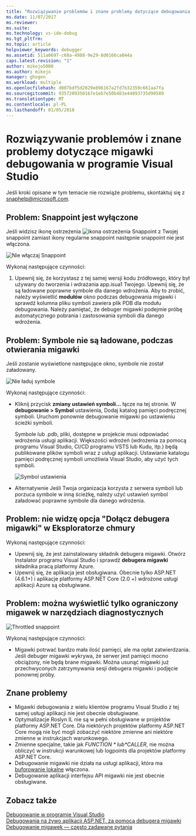 ```yaml
---
title: "Rozwiązywanie problemów i znane problemy dotyczące debugowania migawki | Dokumentacja firmy Microsoft"
ms.date: 11/07/2017
ms.reviewer: 
ms.suite: 
ms.technology: vs-ide-debug
ms.tgt_pltfrm: 
ms.topic: article
helpviewer_keywords: debugger
ms.assetid: 511a0697-c68a-4988-9e29-8d0166ca044a
caps.latest.revision: "1"
author: mikejo5000
ms.author: mikejo
manager: ghogen
ms.workload: multiple
ms.openlocfilehash: d007bdf5d2029e896167a2fd7b32359c661aa7fa
ms.sourcegitcommit: 9357209350167e1eb7e50b483e44893735d90589
ms.translationtype: MT
ms.contentlocale: pl-PL
ms.lasthandoff: 01/05/2018
---
```

# <a name="troubleshooting-and-known-issues-for-snapshot-debugging-in-visual-studio"></a>Rozwiązywanie problemów i znane problemy dotyczące migawki debugowania w programie Visual Studio

Jeśli kroki opisane w tym temacie nie rozwiąże problemu, skontaktuj się z snaphelp@microsoft.com.

## <a name="issue-snappoint-does-not-turn-on"></a>Problem: Snappoint jest wyłączone

Jeśli widzisz ikonę ostrzeżenia ![ikona ostrzeżenia Snappoint](../debugger/media/snapshot-troubleshooting-snappoint-warning-icon.png "ikona ostrzeżenia Snappoint") z Twojej snappoint zamiast ikony regularne snappoint następnie snappoint nie jest włączona.

![Nie włączaj Snappoint](../debugger/media/snapshot-troubleshooting-dont-turn-on.png "Snappoint jest wyłączone")

Wykonaj następujące czynności:

1. Upewnij się, że korzystasz z tej samej wersji kodu źródłowego, który był używany do tworzenia i wdrażania app.isua1 Twojego. Upewnij się, że są ładowane poprawne symbole dla danego wdrożenia. Aby to zrobić, należy wyświetlić **modułów** okno podczas debugowania migawki i sprawdź kolumna pliku symboli zawiera plik PDB dla modułu debugowania. Należy pamiętać, że debuger migawki podejmie próbę automatycznego pobrania i zastosowania symboli dla danego wdrożenia.

## <a name="issue-symbols-do-not-load-when-i-open-a-snapshot"></a>Problem: Symbole nie są ładowane, podczas otwierania migawki

Jeśli zostanie wyświetlone następujące okno, symbole nie został załadowany.

![Nie ładuj symbole](../debugger/media/snapshot-troubleshooting-symbols-wont-load.png "symbole nie są ładowane.")

Wykonaj następujące czynności:

- Kliknij przycisk **zmiany ustawień symboli...** łącze na tej stronie. W **debugowanie > Symbol** ustawienia, Dodaj katalog pamięci podręcznej symboli. Uruchom ponownie debugowanie migawki po ustawieniu ścieżki symboli.

   Symbole lub .pdb, pliki, dostępne w projekcie musi odpowiadać wdrożenia usługi aplikacji. Większości wdrożeń (wdrożenia za pomocą programu Visual Studio, CI/CD programu VSTS lub Kudu, itp.) będą publikowane plików symboli wraz z usługi aplikacji. Ustawianie katalogu pamięci podręcznej symboli umożliwia Visual Studio, aby użyć tych symboli.

   ![Symbol ustawienia](../debugger/media/snapshot-troubleshooting-symbol-settings.png "ustawień symboli")

- Alternatywnie Jeśli Twoja organizacja korzysta z serwera symboli lub porzuca symbole w inną ścieżkę, należy użyć ustawień symbol załadować poprawne symbole dla danego wdrożenia.

## <a name="issue-i-cannot-see-the-attach-snapshot-debugger-option-in-the-cloud-explorer"></a>Problem: nie widzę opcja "Dołącz debugera migawki" w Eksploratorze chmury

Wykonaj następujące czynności:

- Upewnij się, że jest zainstalowany składnik debugera migawki. Otwórz Instalator programu Visual Studio i sprawdź **debugera migawki** składnika pracą platformy Azure.
- Upewnij się, że aplikacja jest obsługiwana. Obecnie tylko ASP.NET (4.6.1+) i aplikacje platformy ASP.NET Core (2.0 +) wdrożone usługi aplikacji Azure są obsługiwane.

## <a name="issue-i-only-see-throttled-snapshots-in-the-diagnostic-tools"></a>Problem: można wyświetlić tylko ograniczony migawek w narzędziach diagnostycznych

![Throttled snappoint](../debugger/media/snapshot-troubleshooting-throttled-snapshots.png "Zdławionych snappoint")

Wykonaj następujące czynności:

- Migawki potrwać bardzo mała ilość pamięci, ale ma opłat zatwierdzania. Jeśli debuger migawki wykrywa, że serwer jest pamięci mocno obciążony, nie będą brane migawki. Można usunąć migawki już przechwyconych zatrzymywania sesji debugera migawki i podjęcie ponownej próby.

## <a name="known-issues"></a>Znane problemy

- Migawki debugowania z wielu klientów programu Visual Studio z tej samej usługi aplikacji nie jest obecnie obsługiwane.
- Optymalizacje Roslyn IL nie są w pełni obsługiwane w projektów platformy ASP.NET Core. Dla niektórych projektów platformy ASP.NET Core mogą nie być mogli zobaczyć niektóre zmienne ani niektóre zmienne w instrukcjach warunkowego. 
- Zmienne specjalne, takie jak *$FUNCTION* lub *$CALLER*, nie można obliczyć w instrukcji warunkowej lub logpoints dla projektów platformy ASP.NET Core.
- Debugowanie migawki nie działa na usługi aplikacji, która ma [buforowanie lokalne](/azure/app-service/app-service-local-cache) włączona.
- Debugowanie aplikacji interfejsu API migawki nie jest obecnie obsługiwane.

## <a name="see-also"></a>Zobacz także

[Debugowanie w programie Visual Studio](../debugger/index.md)  
[Debugowania na żywo aplikacji ASP.NET, za pomocą debugera migawki](../debugger/debug-live-azure-applications.md)  
[Debugowanie migawek — często zadawane pytania](../debugger/debug-live-azure-apps-faq.md)  
